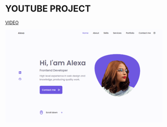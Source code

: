# YOUTUBE PROJECT

[VIDEO](https://www.youtube.com/watch?v=27JtRAI3QO8)

<img src="/assets/img/portfolio.png">
